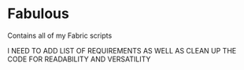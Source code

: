 # Fabulous
Contains all of my Fabric scripts

I NEED TO ADD LIST OF REQUIREMENTS AS WELL AS CLEAN UP THE CODE FOR READABILITY AND VERSATILITY